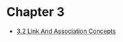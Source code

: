 # Chapter 3

- [3.2 Link And Association Concepts](https://htmlpreview.github.io/?https://github.com/Mgancita/OO-modeling-and-design/blob/master/chapter3/3.2-link-and-association-concepts.html)
